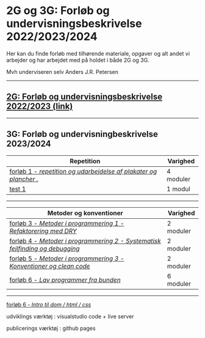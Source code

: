 # 2G og 3G: Forløb og undervisningsbeskrivelse 2022/2023/2024

Her kan du finde forløb med tilhørende materiale, opgaver og alt andet vi arbejder og har arbejdet med på holdet i både 2G og 3G.

Mvh underviseren selv Anders J.R. Petersen

---

## [2G: Forløb og undervisningsbeskrivelse 2022/2023 (link)](forlob_2i2/README_2i2.md)    

---
## 3G: Forløb og undervisningbeskrivelse 2023/2024

| Repetition                                                                                                | Varighed      |
| -----------                                                                                               | -----------   |
| [forløb 1 - *repetition og udarbejdelse af plakater og plancher              .*](forlob1_repetition/forlob1_rep.md)      | 4 moduler     |
| [test 1]()                                                                                                | 1 modul       |


---

|Metoder og konventioner                                                            | Varighed      |
| -----------                                                                       | -----------   |
| [forløb 3 - *Metoder i programmering 1 - Refaktorering med DRY*]()                | 2 moduler     |
| [forløb 4 - *Metoder i programmering 2 - Systematisk fejlfinding og debugging*]() | 2 moduler     |
| [forløb 5 - *Metoder i programmering 3 - Konventioner og clean code*]()           | 2 moduler     |
| [forløb 6 - *Lav programmer fra bunden*]()                                        | 6 moduler     |

---

[forløb 6 - *Intro til dom / html / css*]()



udviklings værktøj : visualstudio code + live server

publicerings værktøj : github pages


